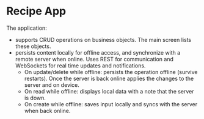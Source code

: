 
# Recipe App
The application:
- supports CRUD operations on business objects. The main screen lists these objects.
- persists content locally for offline access, and synchronize with a remote server when online. Uses REST for communication and WebSockets for real time updates and notifications.
    - On update/delete while offline: persists the operation offline (survive restarts). Once the server is back online applies the changes to the server and on device.
    - On read while offline: displays local data with a note that the server is down.
    - On create while offline: saves input locally and syncs with the server when back online.
